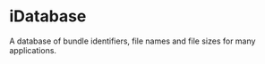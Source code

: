iDatabase
=========

A database of bundle identifiers, file names and file sizes for many applications. 
